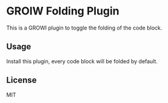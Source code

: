 # GROIW Folding Plugin

This is a GROWI plugin to toggle the folding of the code block.

## Usage

Install this plugin, every code block will be folded by default.

## License

MIT

